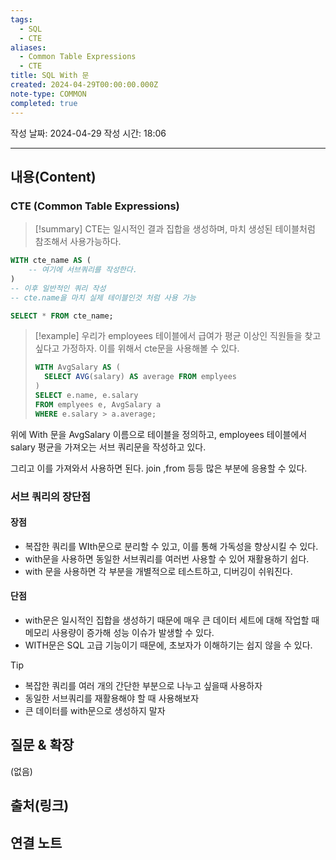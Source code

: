 ```yaml
---
tags:
  - SQL
  - CTE
aliases:
  - Common Table Expressions
  - CTE
title: SQL With 문
created: 2024-04-29T00:00:00.000Z
note-type: COMMON
completed: true
---
```

작성 날짜: 2024-04-29
작성 시간: 18:06


----
## 내용(Content)


### CTE (Common Table Expressions)

>[!summary]
>CTE는 일시적인 결과 집합을 생성하며, 마치 생성된 테이블처럼 참조해서 사용가능하다.

```sql
WITH cte_name AS (
	-- 여기에 서브쿼리를 작성한다.
)
-- 이후 일반적인 쿼리 작성
-- cte.name을 마치 실제 테이블인것 처럼 사용 가능

SELECT * FROM cte_name;
```

>[!example]
>우리가 employees 테이블에서 급여가 평균 이상인 직원들을 찾고 싶다고 가정하자. 이를 위해서 cte문을 사용해볼 수 있다.
>```SQL
>WITH AvgSalary AS (
>	SELECT AVG(salary) AS average FROM emplyees
>)
>SELECT e.name, e.salary
>FROM emplyees e, AvgSalary a
>WHERE e.salary > a.average;
>```

위에 With 문을 AvgSalary 이름으로 테이블을 정의하고, employees 테이블에서 salary 평균을 가져오는 서브 쿼리문을 작성하고 있다. 

그리고 이를 가져와서 사용하면 된다. join ,from 등등 많은 부분에 응용할 수 있다.

### 서브 쿼리의 장단점

#### 장점

- 복잡한 쿼리를 WIth문으로 분리할 수 있고, 이를 통해 가독성을 향상시킬 수 있다.
- with문을 사용하면 동일한 서브쿼리를 여러번 사용할 수 있어 재활용하기 쉽다.
- with 문을 사용하면 각 부분을 개별적으로 테스트하고, 디버깅이 쉬워진다.

#### 단점

- with문은 일시적인 집합을 생성하기 때문에 매우 큰 데이터 세트에 대해 작업할 때 메모리 사용량이 증가해 성능 이슈가 발생할 수 있다.
- WITH문은 SQL 고급 기능이기 때문에, 초보자가 이해하기는 쉽지 않을 수 있다.

>[!tip]
>- 복잡한 쿼리를 여러 개의 간단한 부분으로 나누고 싶을때 사용하자
>- 동일한 서브쿼리를 재활용해야 할 때 사용해보자
>- 큰 데이터를 with문으로 생성하지 말자

## 질문 & 확장

(없음)

## 출처(링크)


## 연결 노트










